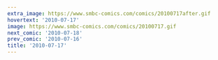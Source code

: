 ```yaml
---
extra_image: https://www.smbc-comics.com/comics/20100717after.gif
hovertext: '2010-07-17'
image: https://www.smbc-comics.com/comics/20100717.gif
next_comic: '2010-07-18'
prev_comic: '2010-07-16'
title: '2010-07-17'
---
```


